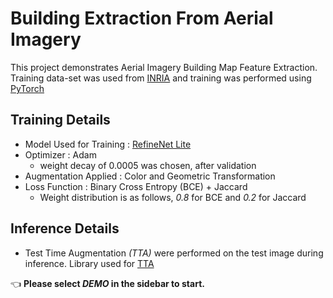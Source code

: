 # Building Extraction From Aerial Imagery

This project demonstrates Aerial Imagery Building Map Feature Extraction. 
Training data-set was used from [INRIA](https://project.inria.fr/aerialimagelabeling/) 
and training was performed using [PyTorch](https://pytorch.org/)

## Training Details

- Model Used for Training : [RefineNet Lite](https://arxiv.org/pdf/1810.03272.pdf)
- Optimizer : Adam
    - weight decay of 0.0005 was chosen, after validation
- Augmentation Applied : Color and Geometric Transformation
- Loss Function :  Binary Cross Entropy (BCE) + Jaccard 
    - Weight distribution is as follows, *0.8* for BCE and *0.2* for Jaccard

## Inference Details

- Test Time Augmentation _(TTA)_ were performed on the test image during inference.
Library used for [TTA](https://github.com/cypherics/ttAugment)



👈 **Please select _DEMO_ in the sidebar to start.**

